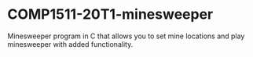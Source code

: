 # COMP1511-20T1-minesweeper
Minesweeper program in C that allows you to set mine locations and play minesweeper with added functionality.
